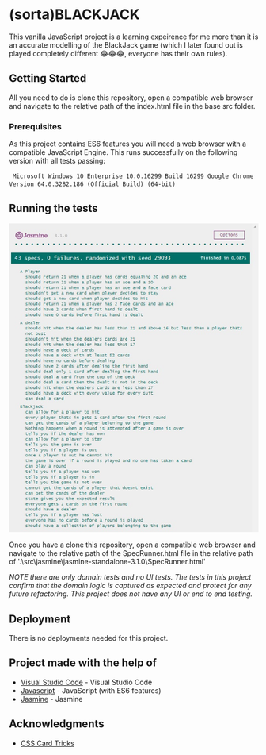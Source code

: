 # (sorta)BLACKJACK

This vanilla JavaScript project is a learning expeirence for me more than it is an accurate modelling of the BlackJack game (which I later found out is played completely different 😂😂😂, everyone has their own rules).

## Getting Started

All you need to do is clone this repository, open a compatible web browser and navigate to the relative path of the index.html file in the base src folder.

### Prerequisites

As this project contains ES6 features you will need a web browser with a compatible JavaScript Engine. This runs successfully on the following version with all tests passing: 
```
 Microsoft Windows 10 Enterprise 10.0.16299 Build 16299 Google Chrome Version 64.0.3282.186 (Official Build) (64-bit)
```

## Running the tests

![alt text](images/testResults.jpg "Test results")


Once you have a clone this repository, open a compatible web browser and navigate to the relative path of the SpecRunner.html file in the relative path of '.\src\jasmine\jasmine-standalone-3.1.0\SpecRunner.html'

_NOTE there are only domain tests and no UI tests. The tests in this project confirm that the domain logic is captured as expected and protect for any future refactoring. This project does not have any UI or end to end testing._

## Deployment

There is no deployments needed for this project.

## Project made with the help of

* [Visual Studio Code](https://code.visualstudio.com/) - Visual Studio Code
* [Javascript](https://developer.mozilla.org/bm/docs/Web/JavaScript) - JavaScript (with ES6 features)
* [Jasmine](https://jasmine.github.io/) - Jasmine

## Acknowledgments

* [CSS Card Tricks](https://designshack.net/articles/css/css-card-tricks/)
